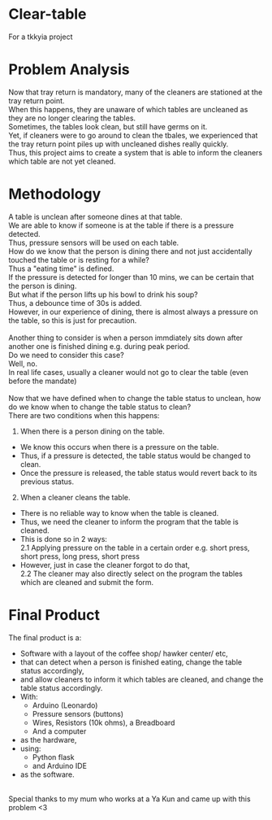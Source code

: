 # Clear-table
 For a tkkyia project

# Problem Analysis
 Now that tray return is mandatory, many of the cleaners are stationed at the tray return point. <br>
 When this happens, they are unaware of which tables are uncleaned as they are no longer clearing the tables. <br>
 Sometimes, the tables look clean, but still have germs on it. <br>
 Yet, if cleaners were to go around to clean the tbales, we experienced that the tray return point piles up with uncleaned dishes really quickly. <br>
 Thus, this project aims to create a system that is able to inform the cleaners which table are not yet cleaned. <br>

# Methodology
 A table is unclean after someone dines at that table. <br>
 We are able to know if someone is at the table if there is a pressure detected. <br>
 Thus, pressure sensors will be used on each table. <br>
 How do we know that the person is dining there and not just accidentally touched the table or is resting for a while? <br>
 Thus a "eating time" is defined. <br>
 If the pressure is detected for longer than 10 mins, we can be certain that the person is dining. <br>
 But what if the person lifts up his bowl to drink his soup? <br>
 Thus, a debounce time of 30s is added. <br>
 However, in our experience of dining, there is almost always a pressure on the table, so this is just for precaution. <br>
 <br>
 Another thing to consider is when a person immdiately sits down after another one is finished dining e.g. during peak period. <br>
 Do we need to consider this case? <br>
 Well, no. <br>
 In real life cases, usually a cleaner would not go to clear the table (even before the mandate) <br>
 <br>
 Now that we have defined when to change the table status to unclean, how do we know when to change the table status to clean? <br>
 There are two conditions when this happens: <br>
 1. When there is a person dining on the table. <br>
 - We know this occurs when there is a pressure on the table. <br>
 - Thus, if a pressure is detected, the table status would be changed to clean. <br>
 - Once the pressure is released, the table status would revert back to its previous status. <br>
 2. When a cleaner cleans the table. <br>
 - There is no reliable way to know when the table is cleaned. <br>
 - Thus, we need the cleaner to inform the program that the table is cleaned. <br>
 - This is done so in 2 ways: <br>
 2.1 Applying pressure on the table in a certain order e.g. short press, short press, long press, short press <br>
 - However, just in case the cleaner forgot to do that, <br>
 2.2 The cleaner may also directly select on the program the tables which are cleaned and submit the form. <br>

# Final Product
 The final product is a: <br>
 - Software with a layout of the coffee shop/ hawker center/ etc, <br>
 - that can detect when a person is finished eating, change the table status accordingly, <br>
 - and allow cleaners to inform it which tables are cleaned, and change the table status accordingly. <br>
 - With: <br>
   - Arduino (Leonardo) <br>
   - Pressure sensors (buttons) <br>
   - Wires, Resistors (10k ohms), a Breadboard <br>
   - And a computer <br>
 - as the hardware, <br>
 - using: <br>
   - Python flask <br>
   - and Arduino IDE <br>
 - as the software. <br>
 <br>
 Special thanks to my mum who works at a Ya Kun and came up with this problem <3